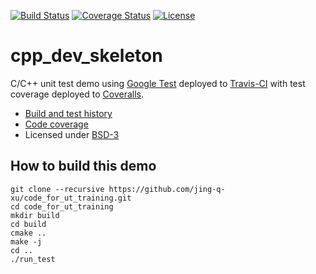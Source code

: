 [![Build Status](https://travis-ci.org/jing-q-xu/cpp_dev_skeleton.svg?branch=master)](https://travis-ci.org/jing-q-xu/cpp_dev_skeleton/builds)
[![Coverage Status](https://coveralls.io/repos/github/jing-q-xu/cpp_dev_skeleton/badge.svg?branch=master)](https://coveralls.io/github/jing-q-xu/cpp_dev_skeleton?branch=master)
[![License](https://img.shields.io/badge/license-%20BSD--3-blue.svg)](../master/LICENSE)


cpp_dev_skeleton
==========

C/C++ unit test demo using [Google Test](https://code.google.com/p/googletest) deployed to
[Travis-CI](https://travis-ci.org/jing-q-xu/cpp_dev_skeleton/builds) with test coverage
deployed to [Coveralls](https://coveralls.io/r/jing-q-xu/cpp_dev_skeleton).

- [Build and test history](https://travis-ci.org/jing-q-xu/cpp_dev_skeleton/builds)
- [Code coverage](https://coveralls.io/r/jing-q-xu/cpp_dev_skeleton)
- Licensed under [BSD-3](../master/LICENSE)


## How to build this demo

```
git clone --recursive https://github.com/jing-q-xu/code_for_ut_training.git
cd code_for_ut_training
mkdir build
cd build
cmake ..
make -j
cd ..
./run_test
```

